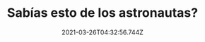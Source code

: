 ---
title: Sabías esto de los astronautas?
date: 2021-03-26T04:32:56.744Z
featuredimage: /assets/aus.jpg
categoria: Random
tags:
  - "#Astronautas"
  - "#vida"
  - "#ropa"
short-description: A que no sabias lo que hacen los austronautas y 9 datos curiosos
mk1: >+
  ### 1.

  #### Yo pensé que era Chava Iglesias y Hugo Sánchez 

  ![daft](/assets/daft.jpg "daft")

  ¿Los habías visto?<br/>

  Seguro ya te habrás dado cuenta de la reciente separación del grupo francés Daft Punk aquí hay una foto de ellos tocando sin sus famosos cascos esta fue tomada en 1993

  ### 2.

  #### Yo echándole la culpa a mi mujer 

  ![control ](/assets/control.jpg "control ")





  ¿Dónde se te escondía a ti? <br/>

  Un estudio realizado en el 2011 sobre controles remotos perdidos descubrió que el 49 por ciento de las veces éste se encontró en el sofá el 8 por ciento en el baño otro 8% en un cajón un 4 por ciento en el refrigerador o congelador y un 2% fuera de la casa
mk2: >+
  ### 3.

  #### Llorón = Nadie

  ![maya](/assets/maya.jpg "maya")



  ¿Tu que hubiera sido? <br/>

  Según cuenta la leyenda si un niño de la civilización maya no lloraba al nacer su futuro era ser un 

  guerrero

  ### 4.

  #### El coyotito de muchos 

  ![magnolio](/assets/magnolioa.jpg "magnolio ")



  Míralas bien<br/> 

  Durante a un punto en su vida las flores Julián magnolia parecen pájaros descansando en las ramas de un árbol


mk3: >+
  ### 5.

  #### En caso de tu naufragio 

  ![sos](/assets/sos.jpg "sos")



  Ya saben amigos por si alguna vez necesitan ayuda <br/>

  S.O.S es la señal de socorro más utilizada internacionalmente así es como se hace para

  ### 6.

  #### Una patada y al lobby 

  ![mantarraya](/assets/mantarraya.jpg "mantarraya ")



  ¿Lo parecen, no? <br/>

  Parece que las crías de mantarraya tienen pies espera un momento eso no son pues estas 2 mantarrayas que ves en pantalla son machos esas dos protuberancias son apéndices reproductores llamados trigo podios que permiten a los machos aparearse con las hembras
mk4: >+
  ### 7.

  #### Una vida en el mar

  ![superviviente ](/assets/super.jpg "superviviente ")



  Después de tanto vivido...  <br/>

  Elizabeth Gladys Dean fue la última superviviente del hundimiento del titanic murió en el 2009 a los 97 años de edad ella también era la más joven de todos los pasajeros a bordo del barco tenía apenas dos meses y medio cuando fue rescatada

  ### 8.

  #### Una cara parecida a la tuya 

  ![cara](/assets/foto.jpg "cara")



  ¿Podrías hacerlo tú? <br/>

  Júnior Fitz Jacket crea esculturas y rostros a partir del cartón de los rollos de papel de baño
mk5: >+
  ### 9.

  #### A qué olerán 

  ![Ropa](/assets/ropa.jpg "Ropa")



  NO hay lavadoras! <br/>

  No hay lavadoras en la estación espacial internacional entonces qué hacen con la ropa sucia los astronautas la queman primero que nada se les pide que usen las prendas por el mayor tiempo posible de unos 3 a 5 días cuando el olor ya es insoportable las empaquetan junto con otros desechos los cuales no terminan en el espacio sino que son evacuados hacia la tierra en cada rotación de astronautas se desintegran luego cuando ingresan en la atmósfera



  ### 10.

  #### Antigua como nadie

  ![dinamarca ](/assets/dinaa.jpg "dinamarca")

  Para los que no sabían cual era la mas vieja <br/>



  la bandera nacional de dinamarca a es la más antigua del mundo y se remonta al año 1200 19 durante la batalla de la antena es donde la leyenda dice que una cruz sobre un trapo rojo cayó del cielo para dar fuerza a los daneses en la lucha contra los estonios ya en 1.370 la bandera estaba establecida
---